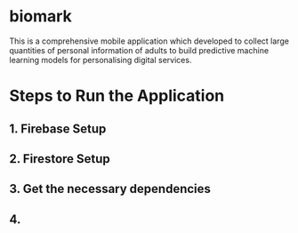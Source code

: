# biomark

This is a comprehensive mobile application which developed to collect large quantities of personal information of adults
to build predictive machine learning models for personalising digital services.

# Steps to Run the Application

## 1. Firebase Setup

## 2. Firestore Setup

## 3. Get the necessary dependencies

## 4. 